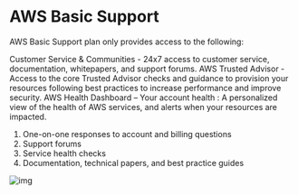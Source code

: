 # AWS Basic Support

AWS Basic Support plan only provides access to the following:

Customer Service & Communities - 24x7 access to customer service, documentation, whitepapers, and support forums. AWS Trusted Advisor - Access to the core Trusted Advisor checks and guidance to provision your resources following best practices to increase performance and improve security. AWS Health Dashboard – Your account health : A personalized view of the health of AWS services, and alerts when your resources are impacted.

1. One-on-one responses to account and billing questions
2. Support forums
3. Service health checks
4. Documentation, technical papers, and best practice guides

![img](https://assets-pt.media.datacumulus.com/aws-clf-pt/assets/pt6-q39-i1.jpg)
